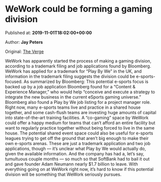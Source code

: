 
# WeWork could be forming a gaming division

Published at: **2019-11-01T18:02:00+00:00**

Author: **Jay Peters**

Original: [The Verge](https://www.theverge.com/2019/11/1/20943709/wework-gaming-division-play-by-we-uk-e-sports)

WeWork has apparently started the process of making a gaming division, according to a trademark filing and job applications found by Bloomberg. WeWork has applied for a trademark for “Play By We” in the UK, and information in the trademark filing suggests the division could be e-sports-focused. As summarized by Bloomberg:
This potential e-sports focus is backed up by a job application Bloomberg found for a “Content & Experience Manager,” who would help “conceive and execute a strategy to integrate the new business in the current eSports gaming universe.” Bloomberg also found a Play by We job listing for a project manager role.
Right now, many e-sports teams live and practice in a shared house together, and some cash-flush teams are investing huge amounts of capital into state-of-the-art training facilities. A “co-gaming” space by WeWork could offer a happy medium for teams that can’t afford an entire facility but want to regularly practice together without being forced to live in the same house. The potential shared event space could also be useful for e-sports leagues trying to get off the ground that aren’t big enough to make their own e-sports arenas.
These are just a trademark application and two job applications, though — it’s unclear what Play by We would actually do, given the available information. And the company has had a, let’s say, tumultuous couple months — so much so that SoftBank had to bail it out and gave founder Adam Neumann nearly $1.7 billion to leave. With everything going on at WeWork right now, it’s hard to know if this potential division will be something that WeWork seriously pursues.
